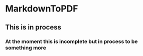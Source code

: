 # MarkdownToPDF

## This is in process

### At the moment this is incomplete but in process to be something more
